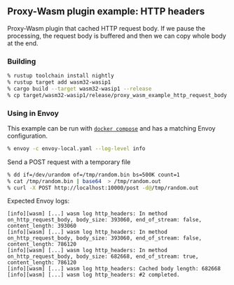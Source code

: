 ## Proxy-Wasm plugin example: HTTP headers

Proxy-Wasm plugin that cached HTTP request body.
If we pause the processing, the request body is buffered and then we can copy whole body at the end.

### Building

```sh
% rustup toolchain install nightly
% rustup target add wasm32-wasip1
% cargo build --target wasm32-wasip1 --release
% cp target/wasm32-wasip1/release/proxy_wasm_example_http_request_body.wasm /tmp/
```

### Using in Envoy

This example can be run with [`docker compose`](https://docs.docker.com/compose/install/)
and has a matching Envoy configuration.

```sh
% envoy -c envoy-local.yaml --log-level info
```

Send a POST request with a temporary file
```sh
% dd if=/dev/urandom of=/tmp/random.bin bs=500K count=1
% cat /tmp/random.bin | base64  > /tmp/random.out            
% curl -X POST http://localhost:10000/post -d@/tmp/random.out
```


Expected Envoy logs:
```console
[info][wasm] [...] wasm log http_headers: In method on_http_request_body, body_size: 393060, end_of_stream: false, content_length: 393060
[info][wasm] [...] wasm log http_headers: In method on_http_request_body, body_size: 393060, end_of_stream: false, content_length: 786120
[info][wasm] [...] wasm log http_headers: In method on_http_request_body, body_size: 682668, end_of_stream: true, content_length: 786120
[info][wasm] [...] wasm log http_headers: Cached body length: 682668
[info][wasm] [...] wasm log http_headers: #2 completed.
```
